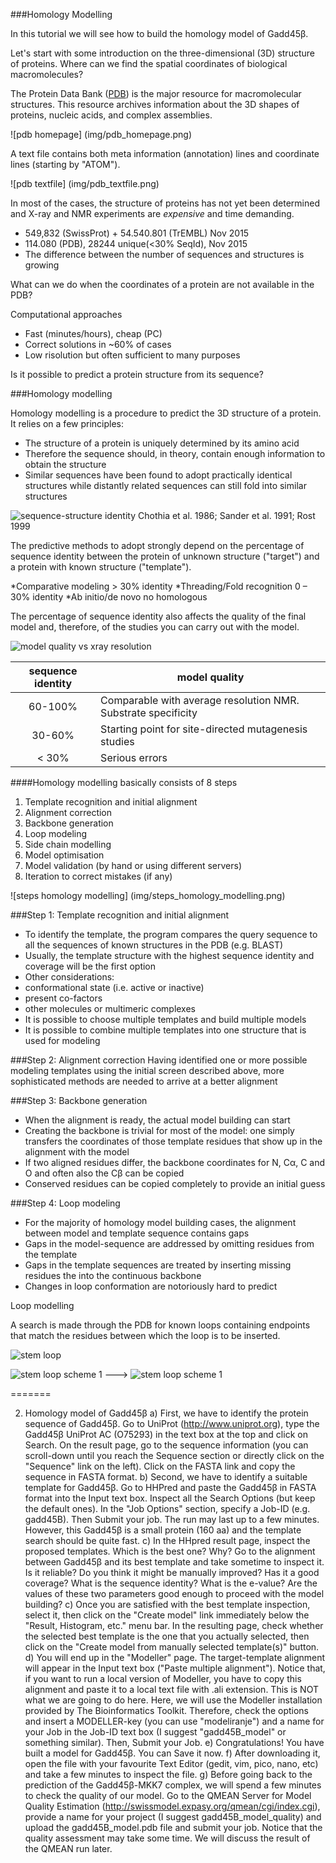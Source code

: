 
###Homology Modelling

In this tutorial we will see how to build the homology model of Gadd45β. 

Let's start with some introduction on the three-dimensional (3D) structure of proteins. 
Where can we find the spatial coordinates of biological macromolecules? 

The Protein Data Bank ([PDB](http://www.rcsb.org)) is the major resource for macromolecular structures. This resource archives information about the 3D shapes of proteins, nucleic acids, and complex assemblies.

![pdb homepage] (img/pdb_homepage.png)

A text file contains both meta information (annotation) lines and coordinate lines (starting by "ATOM").

![pdb textfile] (img/pdb_textfile.png)

In most of the cases, the structure of proteins has not yet been determined and X-ray and NMR experiments are *expensive* and time demanding. 

* 549,832 (SwissProt) + 54.540.801 (TrEMBL) Nov 2015
* 114.080 (PDB), 28244 unique(<30% SeqId), Nov 2015
* The difference between the number of sequences and structures is growing

What can we do when the coordinates of a protein are not available in the PDB? 

Computational approaches

* Fast (minutes/hours), cheap (PC)
* Correct solutions in ~60% of cases
* Low risolution but often sufficient to many purposes

Is it possible to predict a protein structure from its sequence? 

###Homology modelling

Homology modelling is a procedure to predict the 3D structure of a protein. It relies on a few principles:

* The structure of a protein is uniquely determined by its amino acid
* Therefore the sequence should, in theory, contain enough information to obtain the structure 
* Similar sequences have been found to adopt practically identical structures while distantly related sequences can still fold into similar structures

![sequence-structure identity](img/chothia.png)
Chothia et al. 1986; Sander et al. 1991; Rost 1999

The predictive methods to adopt strongly depend on the percentage of sequence identity between the protein of unknown structure ("target") and a protein with known structure ("template").

*Comparative modeling                      > 30% identity
*Threading/Fold recognition                0 – 30% identity
*Ab initio/de novo                         no homologous

The percentage of sequence identity also affects the quality of the final model and, therefore, of the studies you can carry out with the model.

![model quality vs xray resolution](img/structure_resolution.png)

sequence identity|model quality
:-----------------:|--------------
60-100%          |Comparable with average resolution NMR. Substrate specificity
30-60%           |Starting point for site-directed mutagenesis studies
< 30%            | Serious errors

####Homology modelling basically consists of 8 steps

1. Template recognition and initial alignment 
2. Alignment correction 
3. Backbone generation 
4. Loop modeling 
5. Side chain modelling 
6. Model optimisation 
7. Model validation (by hand or using different servers)
8. Iteration to correct mistakes (if any)

![steps homology modelling] (img/steps_homology_modelling.png) 

###Step 1: Template recognition and initial alignment 
* To identify the template, the program compares the query sequence to all the sequences of known structures in the PDB (e.g. BLAST)
* Usually, the template structure with the highest sequence identity and coverage will be the first option
* Other considerations:
* conformational state (i.e. active or inactive) 
* present co-factors
* other molecules or multimeric complexes
* It is possible to choose multiple templates and build multiple models 
* It is possible to combine multiple templates into one structure that is used for modeling 

###Step 2: Alignment correction
Having identified one or more possible modeling templates using the initial screen described above, more sophisticated methods are needed to arrive at a better alignment 

###Step 3: Backbone generation 
* When the alignment is ready, the actual model building can start 
* Creating the backbone is trivial for most of the model: one simply transfers the coordinates of those template residues that show up in the alignment with the model
* If two aligned residues differ, the backbone coordinates for N, Cα, C and O and often also the Cβ can be copied
* Conserved residues can be copied completely to provide an initial guess 

###Step 4: Loop modeling  
* For the majority of homology model building cases, the alignment between model and template sequence contains gaps 
* Gaps in the model-sequence are addressed by omitting residues from the template 
* Gaps in the template sequences are treated by inserting missing residues the into the continuous backbone 
* Changes in loop conformation are notoriously hard to predict 

Loop modelling

A search is made through the PDB for known loops containing endpoints that match the residues between which the loop is to be inserted. 

![stem loop](img/stem_loop.tiff) 

![stem loop scheme 1](img/loop_selection_1.tiff) ---> ![stem loop scheme 1](img/loop_selection_2.tiff)







=======

2. Homology model of Gadd45β
a) First, we have to identify the protein sequence of Gadd45β. Go to UniProt (http://www.uniprot.org), type the Gadd45β UniProt AC (O75293) in the text box at the top and click on Search. On the result page, go to the sequence information (you can scroll-down until you reach the Sequence section or directly click on the "Sequence" link on the left). Click on the FASTA link and copy the sequence in FASTA format. 
b) Second, we have to identify a suitable template for Gadd45β. Go to HHPred and paste the Gadd45β in FASTA format into the Input text box. Inspect all the Search Options (but keep the default ones).
In the "Job Options" section, specify a Job-ID (e.g. gadd45B). Then Submit your job. The run may last up to a few minutes. However, this Gadd45β is a small protein (160 aa) and the template search should be quite fast.
c) In the HHpred result page, inspect the proposed templates. Which is the best one? Why? Go to the alignment between Gadd45β and its best template and take sometime to inspect it. Is it reliable? Do you think it might be manually improved? Has it a good coverage? What is the sequence identity? What is the e-value? Are the values of these two parameters good enough to proceed with the model building?
c) Once you are satisfied with the best template inspection, select it, then click on the "Create model" link immediately below the "Result, Histogram, etc." menu bar. In the resulting page, check whether the selected best template is the one that you actually selected, then click on the "Create model from manually selected template(s)" button.
d) You will end up in the "Modeller" page.  The target-template alignment will appear in the Input text box ("Paste multiple alignment"). Notice that, if you want to run a local version of Modeller, you have to copy this alignment and paste it to a local text file with .ali extension. This is NOT what we are going to do here. Here, we will use the Modeller installation provided by The Bioinformatics Toolkit. Therefore, check the options and insert a MODELLER-key (you can use "modeliranje") and a name for your Job in the Job-ID text box (I suggest "gadd45B_model" or something similar). Then, Submit your Job.
e) Congratulations! You have built a model for Gadd45β. You can Save it now. 
f) After downloading it, open the file with your favourite Text Editor (gedit, vim, pico, nano, etc) and take a few minutes to inspect the file.
g) Before going back to the prediction of the Gadd45β-MKK7 complex, we will spend a few minutes to check the quality of our model. 
Go to the QMEAN Server for Model Quality Estimation (http://swissmodel.expasy.org/qmean/cgi/index.cgi), provide a name for your project (I suggest gadd45B_model_quality) and upload the gadd45B_model.pdb file and submit your job. Notice that the quality assessment may take some time. We will discuss the result of the QMEAN run later.

